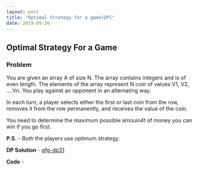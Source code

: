 ```yaml
---
layout: post
title: "Optimal Strategy for a game(DP)"
date: 2019-09-26
---
```


## Optimal Strategy For a Game
### Problem
You are given an array A of size N. The array contains integers and is of even length. The elements of the array represent N coin of values V1, V2, ....Vn. You play against an opponent in an alternating way.

In each turn, a player selects either the first or last coin from the row, removes it from the row permanently, and receives the value of the coin.

You need to determine the maximum possible amouin4t of money you can win if you go first.

**P.S.** - Both the players use optimum strategy.

**DP Solution** - [gfg-dp31](https://www.geeksforgeeks.org/optimal-strategy-for-a-game-dp-31/)

**Code** - 

